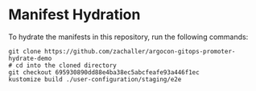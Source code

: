 # Manifest Hydration

To hydrate the manifests in this repository, run the following commands:

```shell
git clone https://github.com/zachaller/argocon-gitops-promoter-hydrate-demo
# cd into the cloned directory
git checkout 695930890dd88e4ba38ec5abcfeafe93a446f1ec
kustomize build ./user-configuration/staging/e2e
```
